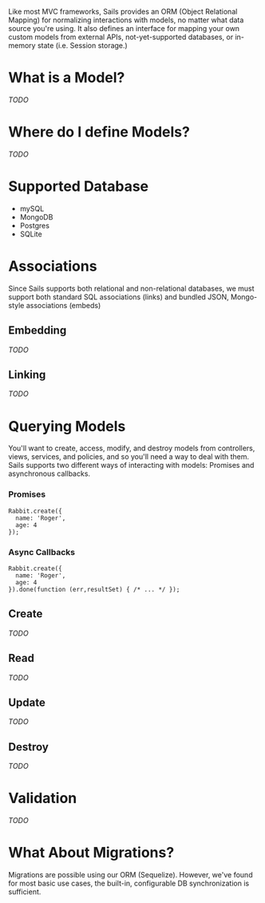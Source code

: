 Like most MVC frameworks, Sails provides an ORM (Object Relational Mapping) for normalizing interactions with models, no matter what data source you're using.  It also defines an interface for mapping your own custom models from external APIs, not-yet-supported databases, or in-memory state (i.e. Session storage.)

# What is a Model?
_TODO_

# Where do I define Models?
_TODO_

# Supported Database
* mySQL
* MongoDB
* Postgres
* SQLite

# Associations
Since Sails supports both relational and non-relational databases, we must support both standard SQL associations (links) and bundled JSON, Mongo-style associations (embeds)

## Embedding
_TODO_

## Linking
_TODO_

# Querying Models
You'll want to create, access, modify, and destroy models from controllers, views, services, and policies, and so you'll need a way to deal with them.  Sails supports two different ways of interacting with models: Promises and asynchronous callbacks.

### Promises
```
Rabbit.create({
  name: 'Roger',
  age: 4
});
```

### Async Callbacks
```
Rabbit.create({
  name: 'Roger',
  age: 4
}).done(function (err,resultSet) { /* ... */ });
```

## Create
_TODO_

## Read
_TODO_

## Update
_TODO_

## Destroy
_TODO_

# Validation
_TODO_

# What About Migrations?

Migrations are possible using our ORM (Sequelize).  However, we've found for most basic use cases, the built-in, configurable DB synchronization is sufficient.